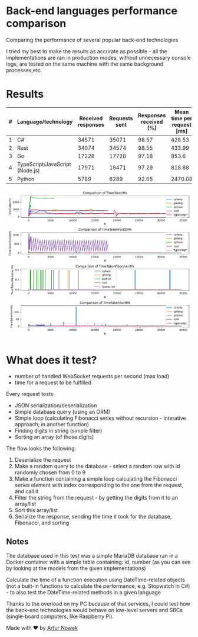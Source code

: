 # Back-end languages performance comparison

Comparing the performance of several popular back-end technologies

I tried my best to make the results as accurate as possible - all the implementations are ran in production modes, without unnecessary console logs, are tested on the same machine with the same background processes,etc.

# Results

| #   | Language/technology             | Received responses | Requests sent | Responses received [%] | Mean time per request [ms] | Requests per seconds |
| --- | ------------------------------- | ------------------ | ------------- | ---------------------- | -------------------------- | -------------------- |
| 1   | C#                              | 34571              | 35071         | 98.57                  | 428.53                     | 1152.37              |
| 2   | Rust                            | 34074              | 34574         | 98.55                  | 433.99                     | 1135.8               |
| 3   | Go                              | 17228              | 17728         | 97.18                  | 853.6                      | 574.27               |
| 4   | TypeScript/JavaScript (Node.js) | 17971              | 18471         | 97.29                  | 818.88                     | 599.03               |
| 5   | Python                          | 5789               | 6289          | 92.05                  | 2470.08                    | 192.97               |

![Results](visualize/results.png "Results")

# What does it test?

- number of handled WebSocket requests per second (max load)
- time for a request to be fulfilled

Every request tests:

- JSON serialization/deserialization
- Simple database query (using an ORM)
- Simple loop (calculating Fibonacci series without recursion - interative approach; in another function)
- Finding digits in string (simple filter)
- Sorting an array (of those digits)

The flow looks the following:

1. Deserialize the request
1. Make a random query to the database - select a random row with id randomly chosen from 0 to 9
1. Make a function containing a simple loop calculating the Fibonacci series element with index corresponding to the one from the request, and call it
1. Filter the string from the request - by getting the digits from it to an array/list
1. Sort this array/list
1. Serialize the response, sending the time it took for the database, Fibonacci, and sorting

## Notes

The database used in this test was a simple MariaDB database ran in a Docker container with a simple table containing: id, number (as you can see by looking at the models from the given implementations)

Calculate the time of a function execution using DateTime-related objects (not a built-in functions to calculate the performance, e.g. Stopwatch in C#) - to also test the DateTime-related methods in a given language

Thanks to the overload on my PC because of that services, I could test how the back-end technologies would behave on low-level servers and SBCs (single-board computers, like Raspberry Pi).

Made with ❤️ by [Artur Nowak](https://github.com/Arciiix)
